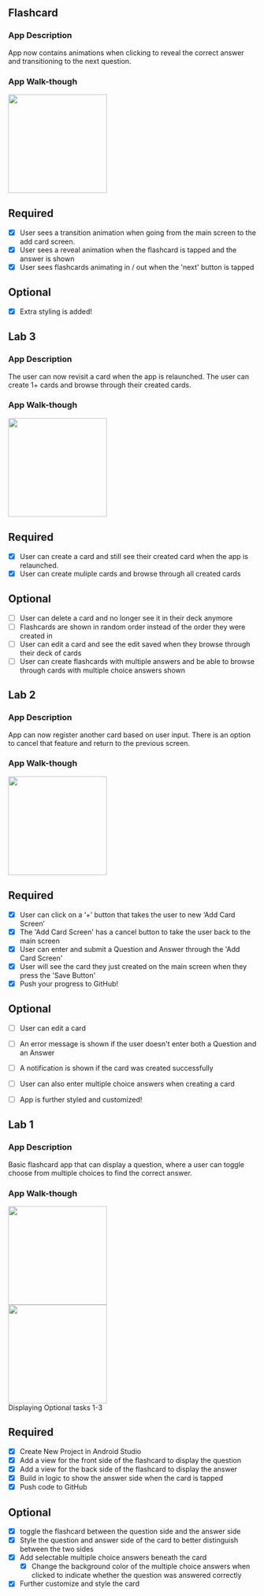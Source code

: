 ## Flashcard

### App Description
App now contains animations when clicking to reveal the correct answer and transitioning to the next question.

### App Walk-though

<img src="https://github.com/michellebau/Flashcard/raw/master/Lab4.gif" width=200><br>

## Required
- [x] User sees a transition animation when going from the main screen to the add card screen.
- [x] User sees a reveal animation when the flashcard is tapped and the answer is shown
- [x] User sees flashcards animating in / out when the 'next' button is tapped

## Optional
- [x] Extra styling is added!

## Lab 3

### App Description
The user can now revisit a card when the app is relaunched. The user can create 1+ cards and browse through their created cards.

### App Walk-though

<img src="https://github.com/michellebau/Flashcard/raw/master/Lab3.gif" width=200><br>


## Required
- [x] User can create a card and still see their created card when the app is relaunched.
- [x] User can create muliple cards and browse through all created cards

## Optional
- [ ] User can delete a card and no longer see it in their deck anymore
- [ ] Flashcards are shown in random order instead of the order they were created in
- [ ] User can edit a card and see the edit saved when they browse through their deck of cards
- [ ] User can create flashcards with multiple answers and be able to browse through cards with multiple choice answers shown

## Lab 2

### App Description
App can now register another card based on user input. There is an option to cancel that feature and return to the previous screen.

### App Walk-though

<img src="https://github.com/michellebau/Flashcard/raw/master/Lab2.gif" width=200><br>

## Required
- [x] User can click on a ‘+’ button that takes the user to new ‘Add Card Screen’
- [x] The 'Add Card Screen' has a cancel button to take the user back to the main screen
- [x] User can enter and submit a Question and Answer through the 'Add Card Screen'
- [x] User will see the card they just created on the main screen when they press the 'Save Button'
- [x] Push your progress to GitHub!

## Optional
- [ ] User can edit a card
- [ ] An error message is shown if the user doesn't enter both a Question and an Answer
- [ ] A notification is shown if the card was created successfully
- [ ] User can also enter multiple choice answers when creating a card
- [ ] App is further styled and customized!


## Lab 1

### App Description
Basic flashcard app that can display a question, where a user can toggle choose from multiple choices to find the correct answer.


### App Walk-though
<img src="https://github.com/michellebau/Flashcard/raw/master/Lab1%20-%20Optionals%201%20%26%202.gif" width=200><br>
<img src="https://github.com/michellebau/Flashcard/raw/master/Lab1%20-%20Optional%203.gif" width=200><br>
Displaying Optional tasks 1-3

## Required
- [x] Create New Project in Android Studio
- [x] Add a view for the front side of the flashcard to display the question
- [x] Add a view for the back side of the flashcard to display the answer
- [x] Build in logic to show the answer side when the card is tapped
- [x] Push code to GitHub
## Optional
- [x] toggle the flashcard between the question side and the answer side
- [x] Style the question and answer side of the card to better distinguish between the two sides
- [x] Add selectable multiple choice answers beneath the card
   - [x] Change the background color of the multiple choice answers when clicked to indicate whether the question was answered correctly
- [x] Further customize and style the card

